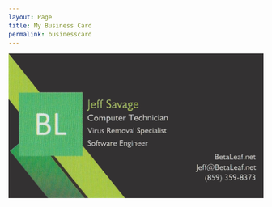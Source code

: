 ```yaml
---
layout: Page
title: My Business Card
permalink: businesscard
---
```

<img src="static/img/businesscard.jpg">
